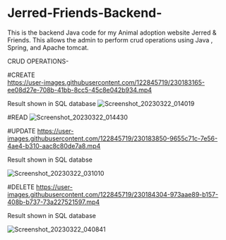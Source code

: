 # Jerred-Friends-Backend-
This is the backend Java code for my Animal adoption website Jerred & Friends. This allows the admin to perform crud operations using Java , Spring, and Apache tomcat.

CRUD OPERATIONS-

#CREATE  
https://user-images.githubusercontent.com/122845719/230183165-ee08d27e-708b-41bb-8cc5-45c8e042b934.mp4

Result shown in SQL database 
![Screenshot_20230322_014019](https://user-images.githubusercontent.com/122845719/230184578-2a6a0842-64ef-4c19-80db-0a075963abed.png)


#READ
![Screenshot_20230322_014430](https://user-images.githubusercontent.com/122845719/230185376-3be1622d-6a38-4ca3-91cc-ab45c1b31931.png)


#UPDATE 
https://user-images.githubusercontent.com/122845719/230183850-9655c71c-7e56-4ae4-b310-aac8c80de7a8.mp4

Result shown in SQL databse 

![Screenshot_20230322_031010](https://user-images.githubusercontent.com/122845719/230184818-0158060f-a319-421a-8a90-7dcfa1c66dc2.png)




#DELETE
https://user-images.githubusercontent.com/122845719/230184304-973aae89-b157-408b-b737-73a227521597.mp4

Result shown in SQL database


![Screenshot_20230322_040841](https://user-images.githubusercontent.com/122845719/230185031-a970f957-aece-483d-8ef5-a80f2edcb441.png)
